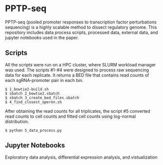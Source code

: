 # PPTP-seq
PPTP-seq (pooled promoter responses to transcription factor perturbations sequencing) is a highly scalable method to dissect regulatory genome. 
This repository includes data process scripts, processed data, external data, and jupyter notebooks used in the paper.

## Scripts
All the scripts were run on a HPC cluster, where SLURM workload manager was used. The scripts #1-#4 were designed to process raw sequencing data for each replicate. It returns a BED file that contains read counts of each sgRNA-promoter pair in each bin. 
```
$ 1_bowtie2-build.sh
$ sbatch 2_bowtie2.sbatch
$ sbatch 3_create_bed_files.sbatch
$ 4_find_closest_operon.sh
```
After obtaining the read counts for all triplicates, the script #5 converted read counts to cell counts and fitted cell counts using log-normal distribution. 
```
$ python 5_data_process.py
```
## Jupyter Notebooks
Exploratory data analysis, differential expression analysis, and vistualization
